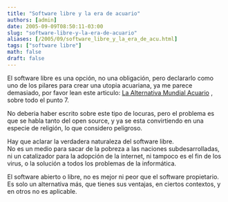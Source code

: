 ```yaml
---
title: "Software libre y la era de acuario"
authors: [admin]
date: 2005-09-09T08:50:11-03:00
slug: "software-libre-y-la-era-de-acuario"
aliases: [/2005/09/software_libre_y_la_era_de_acu.html]
tags: ["software libre"]
math: false
draft: false
---
```


El software libre es una opción, no una obligación, pero declararlo como
uno de los pilares para crear una utopia acuariana, ya me parece
demasiado, por favor lean este articulo: [La Alternativa Mundial
Acuario](http://iblnews.com/view.php?id=355234) , sobre todo el punto 7.

No deberia haber escrito sobre este tipo de locuras, pero el problema es
que se habla tanto del open source, y ya se esta convirtiendo en una
especie de religión, lo que considero peligroso.

Hay que aclarar la verdadera naturaleza del software libre.\
No es un medio para sacar de la pobreza a las naciones subdesarrolladas,
ni un catalizador para la adopción de la internet, ni tampoco es el fin
de los virus, o la solución a todos los problemas de la informática.

El software abierto o libre, no es mejor ni peor que el software
propietario. Es solo un alternativa más, que tienes sus ventajas, en
ciertos contextos, y en otros no es aplicable.
